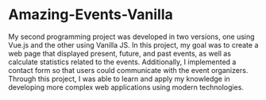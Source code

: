 # Amazing-Events-Vanilla

My second programming project was developed in two versions, one using Vue.js and the other using Vanilla JS. In this project, my goal was to create a web page that displayed present, future, and past events, as well as calculate statistics related to the events. Additionally, I implemented a contact form so that users could communicate with the event organizers. Through this project, I was able to learn and apply my knowledge in developing more complex web applications using modern technologies.




